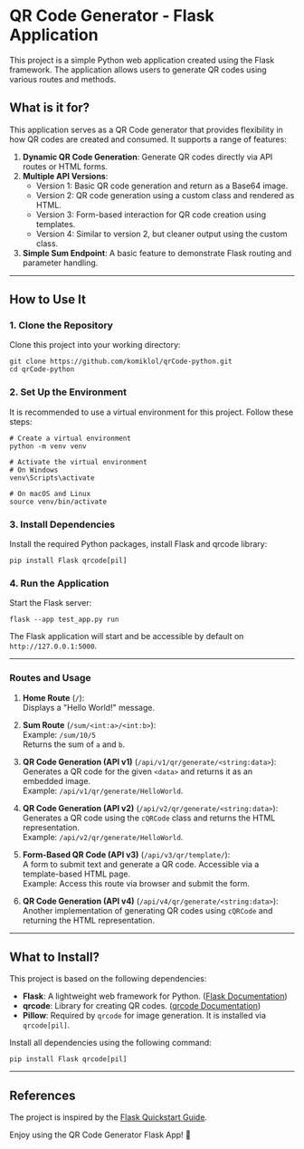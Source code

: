 # QR Code Generator - Flask Application

This project is a simple Python web application created using the Flask framework. The application allows users to generate QR codes using various routes and methods.

## What is it for?

This application serves as a QR Code generator that provides flexibility in how QR codes are created and consumed. It supports a range of features:

1. **Dynamic QR Code Generation**: Generate QR codes directly via API routes or HTML forms.
2. **Multiple API Versions**:
   - Version 1: Basic QR code generation and return as a Base64 image.
   - Version 2: QR code generation using a custom class and rendered as HTML.
   - Version 3: Form-based interaction for QR code creation using templates.
   - Version 4: Similar to version 2, but cleaner output using the custom class.
3. **Simple Sum Endpoint**: A basic feature to demonstrate Flask routing and parameter handling.

---

## How to Use It

### 1. Clone the Repository

Clone this project into your working directory:

```shell script
git clone https://github.com/komiklol/qrCode-python.git
cd qrCode-python
```

### 2. Set Up the Environment

It is recommended to use a virtual environment for this project. Follow these steps:

```shell script
# Create a virtual environment
python -m venv venv

# Activate the virtual environment
# On Windows
venv\Scripts\activate

# On macOS and Linux
source venv/bin/activate
```

### 3. Install Dependencies

Install the required Python packages, install Flask and qrcode library:

```shell script
pip install Flask qrcode[pil]
```

### 4. Run the Application

Start the Flask server:

```shell script
flask --app test_app.py run
```

The Flask application will start and be accessible by default on `http://127.0.0.1:5000`.

---

### Routes and Usage

1. **Home Route** (`/`):  
   Displays a "Hello World!" message.

2. **Sum Route** (`/sum/<int:a>/<int:b>`):  
   Example: `/sum/10/5`  
   Returns the sum of `a` and `b`.

3. **QR Code Generation (API v1)** (`/api/v1/qr/generate/<string:data>`):  
   Generates a QR code for the given `<data>` and returns it as an embedded image.  
   Example: `/api/v1/qr/generate/HelloWorld`.

4. **QR Code Generation (API v2)** (`/api/v2/qr/generate/<string:data>`):  
   Generates a QR code using the `cQRCode` class and returns the HTML representation.  
   Example: `/api/v2/qr/generate/HelloWorld`.

5. **Form-Based QR Code (API v3)** (`/api/v3/qr/template/`):  
   A form to submit text and generate a QR code. Accessible via a template-based HTML page.  
   Example: Access this route via browser and submit the form.

6. **QR Code Generation (API v4)** (`/api/v4/qr/generate/<string:data>`):  
   Another implementation of generating QR codes using `cQRCode` and returning the HTML representation.

---

## What to Install?

This project is based on the following dependencies:

- **Flask**: A lightweight web framework for Python. ([Flask Documentation](https://flask.palletsprojects.com/en/stable/))
- **qrcode**: Library for creating QR codes. ([qrcode Documentation](https://github.com/lincolnloop/python-qrcode))
- **Pillow**: Required by `qrcode` for image generation. It is installed via `qrcode[pil]`.

Install all dependencies using the following command:

```shell script
pip install Flask qrcode[pil]
```

---

## References

The project is inspired by the [Flask Quickstart Guide](https://flask.palletsprojects.com/en/stable/quickstart/).

Enjoy using the QR Code Generator Flask App! 🚀